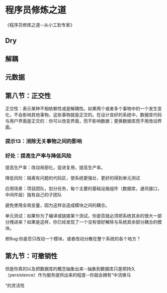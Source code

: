 # 程序员修炼之道

《程序员修炼之道--从小工到专家》  


## Dry

## 解耦

## 元数据

## 第八节：正交性

正交性：表示某种不相依赖性或是解耦性。如果两个或者多个事物中的一个发生变化，不会影响其他事物，这些事物就是正交的。在设计良好的系统中，数据库代码与用户界面是正交的：你可以改变界面，而不影响数据；更换数据库而不用改动界面。

### 提示13：消除无关事物之间的影响

### 好处：提高生产率与降低风险

提高生产率：改动局部化，促进复用，提高生产率。

降低风险：隔离有问题的代码区，使系统更强壮，更好的得到单元测试

应用场景：项目团队，划分任务，每个主要的基础设施组件（数据库，通讯接口，中间件层）独有自己的子团队

避免使用全局变量，因为这样会造成模块之间的耦合。

单元测试：如果你为了编译或链接某个测试，你是否就必须把系统其余的很大一部分拽进来？如果是这样，你已经发现了一个没有很好解除与系统其余部分耦合的模块。

修Bug:你是否只改动一个模块，或者改动分散在整个系统的各个地方？

## 第九节：可撤销性

但是你真的以及把数据库的概念抽象出来--抽象到数据库只是把持久（persistence）作为服务提供出来的程度--你就会拥有“中流换马

“的灵活性

